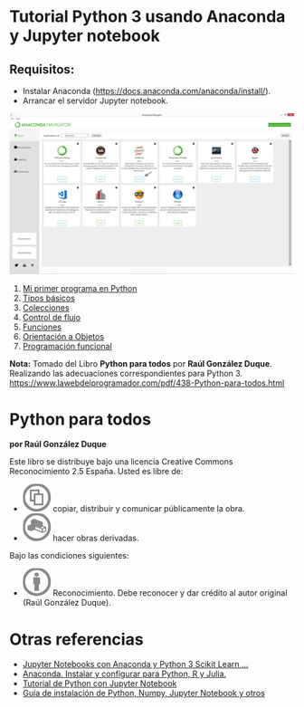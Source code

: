 # Tutorial Python 3 usando Anaconda y Jupyter notebook

## Requisitos:

* Instalar Anaconda (https://docs.anaconda.com/anaconda/install/).
* Arrancar el servidor Jupyter notebook.

![](imagenes/anaconda.jpg)

1) [Mi primer programa en Python](Mi_primer_programa_en_Python.ipynb) 
1) [Tipos básicos](Tipos_basicos.ipynb) 
1) [Colecciones](Colecciones.ipynb) 
1) [Control de flujo](Control_de_flujo.ipynb) 
1) [Funciones](Funciones.ipynb) 
1) [Orientación a Objetos](Orientacion_a_Objetos.ipynb) 
1) [Programación funcional](Programacion_funcional.ipynb) 

**Nota:** Tomado del Libro **Python para todos** por **Raúl González Duque**. Realizando las adecuaciones correspondientes para Python 3. https://www.lawebdelprogramador.com/pdf/438-Python-para-todos.html

# Python para todos

**por Raúl González Duque**

Este libro se distribuye bajo una licencia Creative Commons Reconocimiento 2.5 España. Usted es libre de:

- ![](imagenes/1.jpg) copiar, distribuir y comunicar públicamente la obra.
- ![](imagenes/2.jpg) hacer obras derivadas.

Bajo las condiciones siguientes: 

- ![](imagenes/3.jpg) Reconocimiento. Debe reconocer y dar crédito al autor original (Raúl González Duque).


# Otras referencias

- [Jupyter Notebooks con Anaconda y Python 3 Scikit Learn ...](https://www.youtube.com/watch?v=0FiZ9wnu_q0) 
- [Anaconda. Instalar y configurar para Python, R y Julia.](https://www.youtube.com/watch?v=weO8-p9GGFc) 
- [Tutorial de Python con Jupyter Notebook](https://facundoq.github.io/courses/aa2018/res/02_python.html) 
- [Guía de instalación de Python, Numpy, Jupyter Notebook y otros](https://medium.com/saturdays-ai/empezando-a-usar-jupyter-notebook-para-python-parte-1-instalaci%C3%B3n-94e97b4c5f37) 
